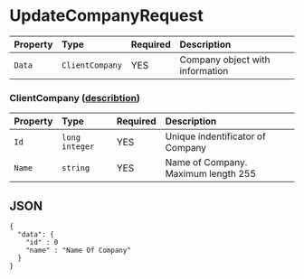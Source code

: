 # UpdateCompanyRequest


| Property  | Type            | Required | Description                         |
| :-------- | :-------------- | :------- | :---------------------------------- |
| `Data`    | `ClientCompany` | YES      | Company object with information     |


### ClientCompany ([describtion](../Entities/ClientCompany.md))

| Property  | Type           | Required | Description                         |
| :-------- | :------------- | :------- | :---------------------------------- |
| `Id`      | `long integer` | YES      | Unique indentificator of Company    |
| `Name`    | `string`       | YES      | Name of Company. Maximum length 255 |



## JSON

```
{
  "data": {
    "id" : 0
    "name" : "Name Of Company"
  }
}
```
